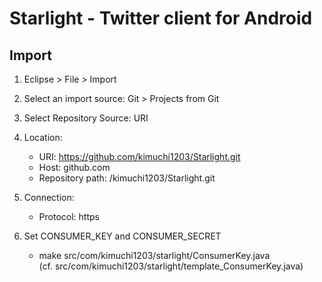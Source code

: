 Starlight - Twitter client for Android
======================================

## Import
1. Eclipse > File > Import
2. Select an import source: Git > Projects from Git
3. Select Repository Source: URI
4. Location:
   * URI: https://github.com/kimuchi1203/Starlight.git
   * Host: github.com
   * Repository path: /kimuchi1203/Starlight.git
5. Connection:
   * Protocol: https

6. Set CONSUMER_KEY and CONSUMER_SECRET
   * make src/com/kimuchi1203/starlight/ConsumerKey.java  
     (cf. src/com/kimuchi1203/starlight/template_ConsumerKey.java)

